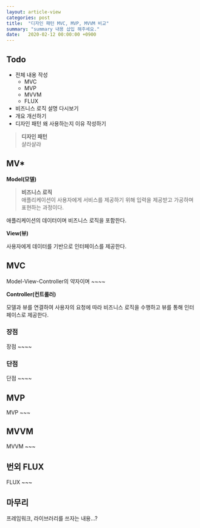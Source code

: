 ```yaml
---
layout: article-view
categories: post
title:  "디자인 패턴 MVC, MVP, MVVM 비교"
summary: "summary 내용 삽입 해주세요."
date:   2020-02-12 00:00:00 +0900
---
```


## Todo

- 전체 내용 작성
  - MVC
  - MVP
  - MVVM
  - FLUX
- 비즈니스 로직 설명 다시보기
- 개요 개선하기
- 디자인 패턴 왜 사용하는지 이유 작성하기

> **디자인 패턴**  
> 샬라샬랴  

## MV*

**Model(모델)**

> **비즈니스 로직**  
> 애플리케이션이 사용자에게 서비스를 제공하기 위해 입력을 제공받고 가공하며 표현하는 과정이다.

애플리케이션의 데이터이며 비즈니스 로직을 포함한다.

**View(뷰)**

사용자에게 데이터를 기반으로 인터페이스를 제공한다.

## MVC

Model-View-Controller의 약자이며 ~~~~

**Controller(컨트롤러)**

모델과 뷰를 연결하여 사용자의 요청에 따라 비즈니스 로직을 수행하고 뷰를 통해 인터페이스로 제공한다.

### 장점

장점 ~~~~

### 단점

단점 ~~~~

## MVP

MVP ~~~

## MVVM

MVVM ~~~

## 번외 FLUX

FLUX ~~~

## 마무리

프레임워크, 라이브러리를 쓰자는 내용...?






